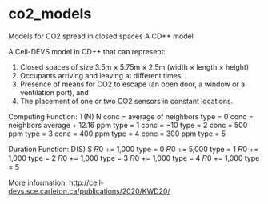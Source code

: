 # co2_models
Models for CO2 spread in closed spaces
A CD++ model 

A Cell-DEVS model in CD++ that can represent: 
1.	Closed spaces of size 3.5m × 5.75m × 2.5m (width × length × height)
2.	Occupants arriving and leaving at different times
3.	Presence of means for CO2 to escape (an open door, a window or a ventilation port), and 
4.	The placement of one or two CO2 sensors in constant locations. 

Computing Function:
T(N) 	                                N 
conc = average of neighbors 	        type = 0 
conc = neighbors average + 12.16 ppm 	type = 1 
conc = −10 	                          type = 2 
conc = 500 ppm 	                      type = 3 
conc = 400 ppm 	                      type = 4 
conc = 300 ppm 	                      type = 5 


Duration Function:
D(S) 	        S 
𝑅0 += 1,000 	type = 0 
𝑅0 += 5,000 	type = 1 
𝑅0 += 1,000 	type = 2 
𝑅0 += 1,000 	type = 3 
𝑅0 += 1,000 	type = 4 
𝑅0 += 1,000 	type = 5 

More information: http://cell-devs.sce.carleton.ca/publications/2020/KWD20/
